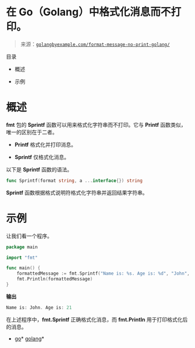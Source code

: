 <!--yml

分类：未分类

日期：2024-10-13 06:26:22

-->

# 在 Go（Golang）中格式化消息而不打印。

> 来源：[`golangbyexample.com/format-message-no-print-golang/`](https://golangbyexample.com/format-message-no-print-golang/)

目录

+   概述

+   示例

# **概述**

**fmt** 包的 **Sprintf** 函数可以用来格式化字符串而不打印。它与 **Printf** 函数类似，唯一的区别在于二者。

+   **Printf** 格式化并打印消息。

+   **Sprintf** 仅格式化消息。

以下是 **Sprintf** 函数的语法。

```go
func Sprintf(format string, a ...interface{}) string
```

**Sprintf** 函数根据格式说明符格式化字符串并返回结果字符串。

# **示例**

让我们看一个程序。

```go
package main

import "fmt"

func main() {
    formattedMessage := fmt.Sprintf("Name is: %s. Age is: %d", "John", 21)
    fmt.Println(formattedMessage)
}
```

**输出**

```go
Name is: John. Age is: 21
```

在上述程序中，**fmt.Sprintf** 正确格式化消息，而 **fmt.Println** 用于打印格式化后的消息。

+   [go](https://golangbyexample.com/tag/go/)*   [golang](https://golangbyexample.com/tag/golang/)*
